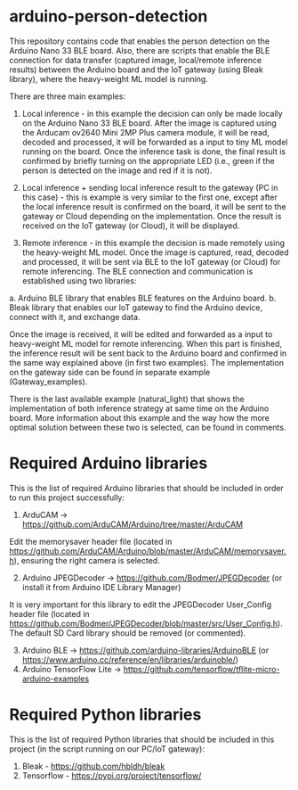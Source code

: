 # arduino-person-detection
This repository contains code that enables the person detection on the Arduino Nano 33 BLE board. Also, there are scripts that enable the BLE connection for data transfer (captured image, local/remote inference results) between the Arduino board and the IoT gateway (using Bleak library), where the heavy-weight ML model is running.

There are three main examples: 

1. Local inference - in this example the decision can only be made locally on the Arduino Nano 33 BLE board. After the image is captured using the Arducam ov2640 Mini 2MP Plus camera module, it will be read, decoded and processed, it will be forwarded as a input to tiny ML model running on the board. Once the inference task is done, the final result is confirmed by briefly turning on the appropriate LED (i.e., green if the person is detected on the image and red if it is not).

2. Local inference + sending local inference result to the gateway (PC in this case) - this is example is very similar to the first one, except after the local inference result is confirmed on the board, it will be sent to the gateway or Cloud depending on the implementation. Once the result is received on the IoT gateway (or Cloud), it will be displayed.

3. Remote inference - in this example the decision is made remotely using the heavy-weight ML model. Once the image is captured, read, decoded and processed, it will be sent via BLE to the IoT gateway (or Cloud) for remote inferencing. The BLE connection and communication is established using two libraries: 

a. Arduino BLE library that enables BLE features on the Arduino board.
b. Bleak library that enables our IoT gateway to find the Arduino device, connect with it, and exchange data.

Once the image is received, it will be edited and forwarded as a input to heavy-weight ML model for remote inferencing. When this part is finished, the inference result will be sent back to the Arduino board and confirmed in the same way explained above (in first two examples). The implementation on the gateway side can be found in separate example (Gateway_examples).

There is the last available example (natural_light) that shows the implementation of both inference strategy at same time on the Arduino board. More information about this example and the way how the more optimal solution between these two is selected, can be found in comments.

# Required Arduino libraries 
This is the list of required Arduino libraries that should be included in order to run this project successfully: 

1. ArduCAM -> https://github.com/ArduCAM/Arduino/tree/master/ArduCAM

Edit the memorysaver header file (located in https://github.com/ArduCAM/Arduino/blob/master/ArduCAM/memorysaver.h), ensuring the right camera is selected.

2. Arduino JPEGDecoder -> https://github.com/Bodmer/JPEGDecoder (or install it from Arduino IDE Library Manager)

It is very important for this library to edit the JPEGDecoder User_Config header file (located in https://github.com/Bodmer/JPEGDecoder/blob/master/src/User_Config.h). The default SD Card library should be removed (or commented).

3. Arduino BLE -> https://github.com/arduino-libraries/ArduinoBLE (or https://www.arduino.cc/reference/en/libraries/arduinoble/)
4. Arduino TensorFlow Lite -> https://github.com/tensorflow/tflite-micro-arduino-examples

# Required Python libraries

This is the list of required Python libraries that should be included in this project (in the script running on our PC/IoT gateway):

1. Bleak - https://github.com/hbldh/bleak
2. Tensorflow - https://pypi.org/project/tensorflow/